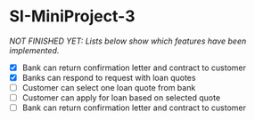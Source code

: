 # SI-MiniProject-3

_NOT FINISHED YET: Lists below show which features have been implemented._

- [x] Bank can return confirmation letter and contract to customer
- [x] Banks can respond to request with loan quotes
- [ ] Customer can select one loan quote from bank
- [ ] Customer can apply for loan based on selected quote
- [ ] Bank can return confirmation letter and contract to customer